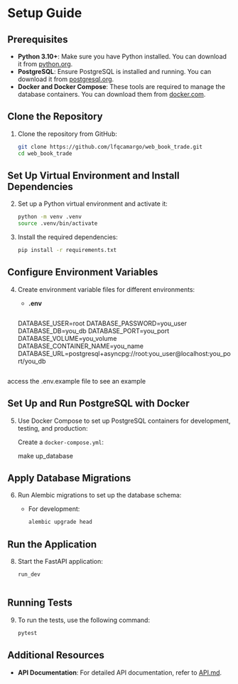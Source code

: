 # Setup Guide

## Prerequisites

- **Python 3.10+**: Make sure you have Python installed. You can download it from [python.org](https://www.python.org/).
- **PostgreSQL**: Ensure PostgreSQL is installed and running. You can download it from [postgresql.org](https://www.postgresql.org/).
- **Docker and Docker Compose**: These tools are required to manage the database containers. You can download them from [docker.com](https://www.docker.com/).

## Clone the Repository

1. Clone the repository from GitHub:
   ```sh
   git clone https://github.com/lfqcamargo/web_book_trade.git
   cd web_book_trade
   ```

## Set Up Virtual Environment and Install Dependencies

2. Set up a Python virtual environment and activate it:
   ```sh
   python -m venv .venv
   source .venv/bin/activate
   ```

3. Install the required dependencies:
   ```sh
   pip install -r requirements.txt
   ```

## Configure Environment Variables

4. Create environment variable files for different environments:

   - **.env**
     ```sh
    DATABASE_USER=root
    DATABASE_PASSWORD=you_user
    DATABASE_DB=you_db
    DATABASE_PORT=you_port
    DATABASE_VOLUME=you_volume
    DATABASE_CONTAINER_NAME=you_name
    DATABASE_URL=postgresql+asyncpg://root:you_user@localhost:you_port/you_db
    ```

access the .env.example file to see an example

## Set Up and Run PostgreSQL with Docker

5. Use Docker Compose to set up PostgreSQL containers for development, testing, and production:

   Create a `docker-compose.yml`:
   
   make up_database


## Apply Database Migrations

6. Run Alembic migrations to set up the database schema:

   - For development:
     ```sh
     alembic upgrade head
     ```

## Run the Application

8. Start the FastAPI application:

     ```sh
     run_dev
     ```
     ```

## Running Tests

9. To run the tests, use the following command:
    ```sh
    pytest
    ```

## Additional Resources

- **API Documentation**: For detailed API documentation, refer to [API.md](API.md).